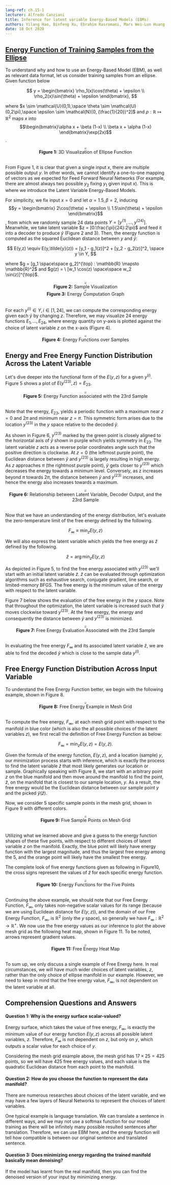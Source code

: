 ```yaml
---
lang-ref: ch.15-1
lecturer: Alfredo Canziani
title: Inference for latent variable Energy-Based Models (EBMs)
authors: Yilang Hao, Binfeng Xu, Ebrahim Rasromani, Mars Wei-Lun Huang
date: 18 Oct 2020
---
```


## [Energy Function of Training Samples from the Ellipse](url)

To understand why and how to use an Energy-Based Model (EBM), as well as relevant data format, let us consider training samples from an ellipse. Given function below

$$
y = \begin{bmatrix}
\rho_1(x)\cos(\theta) + \epsilon \\
\rho_2(x)\sin(\theta) + \epsilon
\end{bmatrix}, 
$$

where $x \sim \mathcal{U}(0,1),\space \theta \sim \mathcal{U}(0,2\pi),\space  \epsilon \sim \mathcal{N}[0, (\frac{1}{20})^2]$ 
and $\rho : \mathbb{R} \mapsto \mathbb{R}^2$ maps $x$ into $$\begin{bmatrix}\alpha x + \beta (1-x) \\
\beta x + \alpha (1-x)
\end{bmatrix}\exp(2x)$$.

<center>
<img src="{{site.baseurl}}/images/week15/15-1/Figure1.png" style="zoom: 40%; background-color:#DCDCDC;" /><br> 
<b>Figure 1:</b> 3D Visualization of Ellipse Function
</center>

<br>

From Figure 1, it is clear that given a single input $x$, there are multiple possible output $y$. In other words, we cannot identify a one-to-one mapping of vectors as we expected for Feed Forward Neural Networks (For example, there are almost always two possible $y_2$ fixing $y_1$ given input $x$). This is where we introduce the Latent Variable Energy-Based Models.

For simplicity, we fix input $x = 0$ and let $\alpha = 1.5, \beta = 2$, inducing $$y = 
\begin{bmatrix} 2\cos(\theta) + \epsilon \\
1.5\sin(\theta) + \epsilon
\end{bmatrix}$$ , from which we randomly sample 24 data points $Y = [y^{(1)},...,y^{(24)}]$. Meanwhile, we take latent variable $z = [0:\frac{\pi}{24}:2\pi)$ and feed it into a decoder to produce $\tilde{y}$ (Figure 2 and 3). Then, the energy function is computed as the squared Euclidean distance between $y$ and $\tilde{y}$:

$$
E(y,z) \equiv E(y,\tilde{y}(z)) = [y_1 - g_1(z)]^2 + [y_2 - g_2(z)]^2, \space  y \in Y,
$$

where $g = [g_1 \space\space g_2]^{\top} : \mathbb{R} \mapsto \mathbb{R}^2$ and $g(z) =  \ [w_1 \cos(z) \space\space w_2 \sin(z)]^{\top}$.

<center>
<img src="{{site.baseurl}}/images/week15/15-1/Figure2.png" style="zoom: 40%; background-color:#DCDCDC;" /><br> 
<b>Figure 2:</b> Sample Visualization 
</center>

<center>
<img src="{{site.baseurl}}/images/week15/15-1/Figure3.png" style="zoom: 40%; background-color:#DCDCDC;" /><br> 
<b>Figure 3:</b> Energy Computation Graph
</center>

<br>

For each $y^{(i)} \in Y, i \in [1,24]$, we can compute the corresponding energy given each $\tilde{y}$ by changing $z$. Therefore, we may visualize 24 energy functions $E_{1},\ldots,E_{24}$, where energy quantity on y-axis is plotted against the choice of latent variable $z$ on the x-axis (Figure 4).

<center>
<img src="{{site.baseurl}}/images/week15/15-1/Figure4.png" style="zoom: 40%; background-color:#DCDCDC;" /><br> 
<b>Figure 4:</b> Energy Functions over Samples
</center>

## Energy and Free Energy Function Distribution Across the Latent Variable

Let's dive deeper into the functional form of the $E(y, z)$ for a given $y^{(i)}$. Figure 5 shows a plot of $E(y^{(23)}, z) = E_{23}$.

<center>
<img src="{{site.baseurl}}/images/week15/15-1/Figure5.png" style="zoom: 40%; background-color:#DCDCDC;" /><br> 
<b>Figure 5:</b> Energy Function associated with the 23rd Sample
</center>

<br>

Note that the energy, $E_{23}$, yields a periodic function with a maximum near $z=0$ and $2{\pi}$ and minimum near $z={\pi}$. This symmetric form arises due to the location $y^{(23)}$ in the $y$ space relative to the decoded $\tilde{y}$. 

As shown in Figure 6, $y^{(23)}$ marked by the green point is closely aligned to the horizontal axis of $\tilde{y}$ shown in purple which yields symmetry in $E_{23}$. The latent variable $z$ acts as a reverse polar coordinates angle such that the positive direction is clockwise. At $z=0$ (the leftmost purple point), the Euclidean distance between $\tilde{y}$ and $y^{(23)}$ is largely resulting in high energy. As $z$ approaches ${\pi}$ (the rightmost purple point), $\tilde{y}$ gets closer to $y^{(23)}$ which decreases the energy towards a minimum level. Conversely, as z increases beyond ${\pi}$ towards $2{\pi}$, the distance between $\tilde{y}$ and $y^{(23)}$ increases, and hence the energy also increases towards a maximum.

<center>
<img src="{{site.baseurl}}/images/week15/15-1/Figure6.png" style="zoom: 40%; background-color:#DCDCDC;" /><br> 
<b>Figure 6:</b> Relationship between Latent Variable, Decoder Output, and the 23rd Sample
</center>

<br>

Now that we have an understanding of the energy distribution, let's evaluate the zero-temperature limit of the free energy defined by the following.

$$F_{\infty} \equiv \min_{z} E(y, z)$$

We will also express the latent variable which yields the free energy as $\check{z}$ defined by the following.

$$\check{z} = \arg \min_{z} E(y, z)$$

As depicted in Figure 5, to find the free energy associated with $y^{(23)}$ we'll start with an initial latent variable $\tilde{z}$. $\check{z}$ can be evaluated through optimization algorithms such as exhaustive search, conjugate gradient, line search, or limited-memory BFGS. The free energy is the minimum value of the energy with respect to the latent variable.

Figure 7 below shows the evaluation of the free energy in the $y$ space. Note that throughout the optimization, the latent variable is increased such that $\tilde{y}$ moves clockwise toward $y^{(23)}$. At the free energy, the energy and consequently the distance between $\tilde{y}$ and $y^{(23)}$ is minimized.

<center>
<img src="{{site.baseurl}}/images/week15/15-1/Figure7.png" style="zoom: 40%; background-color:#DCDCDC;" /><br> 
<b>Figure 7:</b> Free Energy Evaluation Associated with the 23rd Sample
</center>

<br>

In evaluating the free energy $F_\infty$ and its associated latent variable $\check{z}$, we are able to find the decoded $\tilde{y}$ which is close to the sample data $y^{(i)}$.


## Free Energy Function Distribution Across Input Variable

To understand the Free Energy Function better, we begin with the following example, shown in Figure 8.

<center>
<img src="{{site.baseurl}}/images/week15/15-1/Figure8.png" style="zoom: 40%; background-color:#DCDCDC;" /><br> 
<b>Figure 8:</b> Free Energy Example in Mesh Grid
</center>

<br>

To compute the free energy, $F_\infty$, at each mesh grid point with respect to the manifold in blue color (which is also the all possible choices of the latent variables $z$), we first recall the definition of Free Energy Function as below:

$$
F_\infty = \min_z E(y,z) = E(y,\check{z}).
$$

Given the formula of the energy function, $E(y,z)$, and a location (sample) $y$, our minimization process starts with inference, which is exactly the process to find the latent variable $\check{z}$ that most likely generates our location or sample. Graphically speaking with Figure 8, we start with an arbitrary point $z$ on the blue manifold and then move around the manifold to find the point, $\check{z}$, on the manifold that is closest to our sample location, $y$. As a result, the free energy would be the Euclidean distance between our sample point $y$ and the picked $\tilde{y}(\check{z})$.

Now, we consider 5 specific sample points in the mesh grid, shown in Figure 9 with different colors.

<center>
<img src="{{site.baseurl}}/images/week15/15-1/Figure9.png" style="zoom: 40%; background-color:#DCDCDC;" /><br> 
<b>Figure 9:</b> Five Sample Points on Mesh Grid
</center>

<br>

Utilizing what we learned above and give a guess to the energy function shapes of these five points, with respect to different choices of latent variable $z$ on the manifold. Exactly, the blue point will likely have energy function with the largest magnitude, and thus the largest free energy among the 5, and the orange point will likely have the smallest free energy. 

The complete look of five energy functions given as following in Figure10, the cross signs represent the values of $\check{z}$ for each specific energy function. 

<center>
<img src="{{site.baseurl}}/images/week15/15-1/Figure10.png" style="zoom: 40%; background-color:#DCDCDC;" /><br> 
<b>Figure 10:</b> Energy Functions for the Five Points
</center>

<br>

Continuing the above example, we should note that our Free Energy Function, $F_\infty$, only takes non-negative scalar values for its range (because we are using Euclidean distance for $E(y,z)$), and the domain of our Free Energy Function, $F_\infty$, is $\mathbb{R}^2$ (only the $y$ space), so generally we have $F_\infty :\mathbb{R}^2 \rightarrow \mathbb{R}^+$. We now use the free energy values as our inference to plot the above mesh grid as the following heat map, shown in Figure 11. To be noted, arrows represent gradient values.

<center>
<img src="{{site.baseurl}}/images/week15/15-1/Figure11.png" style="zoom: 40%; background-color:#DCDCDC;" /><br> 
<b>Figure 11:</b> Free Energy Heat Map
</center>

<br>

To sum up, we only discuss a single example of Free Energy here. In real circumstances, we will have much wider choices of latent variables, $z$, rather than the only choice of ellipse manifold in our example. However, we need to keep in mind that the free energy value, $F_\infty$, is not dependent on the latent variable at all.



## Comprehension Questions and Answers

#### Question 1: Why is the energy surface scalar-valued?

Energy surface, which takes the value of free energy, $F_\infty$, is exactly the minimum value of our energy function $E(y,z)$ across all possible latent variables, $z$. Therefore, $F_\infty$ is not dependent on $z$, but only on $y$, which outputs a scalar value for each choice of $y$. 

Considering the mesh grid example above, the mesh grid has $17\times 25 = 425$ points, so we will have 425 free energy values, and each value is the quadratic Euclidean distance from each point to the manifold.

#### Question 2: How do you choose the function to represent the data manifold?

There are numerous researches about choices of the latent variable, and we may have a few layers of Neural Networks to represent the choices of latent variables. 

One typical example is language translation. We can translate a sentence in different ways, and we may not use a softmax function for our model training as there will be infinitely many possible resulted sentences after translation. Therefore, we can use EBM here, and the energy function will tell how compatible is between our original sentence and translated sentence.

#### Question 3: Does minimizing energy regarding the trained manifold basically mean denoising?

If the model has learnt from the real manifold, then you can find the denoised version of your input by minimizing energy.
